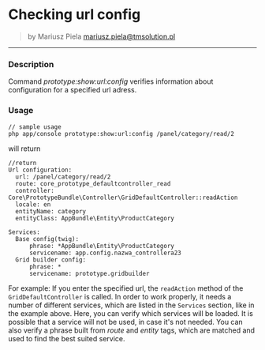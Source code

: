 # Checking url config

>by Mariusz Piela <mariusz.piela@tmsolution.pl>

---


### Description

Command *prototype:show:url:config* verifies information about configuration for a specified url adress.

### Usage


```
// sample usage
php app/console prototype:show:url:config /panel/category/read/2
```
will return 

```
//return 
Url configuration:
  url: /panel/category/read/2
  route: core_prototype_defaultcontroller_read
  controller: Core\PrototypeBundle\Controller\GridDefaultController::readAction
  locale: en
  entityName: category
  entityClass: AppBundle\Entity\ProductCategory

Services:
  Base config(twig):
      phrase: *AppBundle\Entity\ProductCategory
      servicename: app.config.nazwa_controllera23
  Grid builder config:
      phrase: *
      servicename: prototype.gridbuilder
```
For example:
If you enter the specified url, the `readAction` method of the `GridDefaultController` is called. In order to work properly, it needs a number of different services, which are listed in the `Services` section, like in the example above. Here, you can verify which services will be loaded. It is possible that a service will not be used, in case it's not needed. 
You can also verify a phrase built from *route* and *entity* tags, which are matched and used to find the best suited service.


